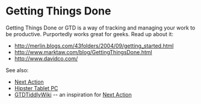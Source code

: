 # Getting Things Done #

Getting Things Done or GTD is a way of tracking and managing your work to be productive.
Purportedly works great for geeks.
Read up about it:
  * http://merlin.blogs.com/43folders/2004/09/getting_started.html
  * http://www.marktaw.com/blog/GettingThingsDone.html
  * http://www.davidco.com/

See also:
  * [Next Action](http://code.google.com/p/trimpath/wiki/NextAction)
  * [Hipster Tablet PC](http://code.google.com/p/trimpath/wiki/HipsterTabletPc)
  * [GTDTiddlyWiki](http://shared.snapgrid.com/gtd_tiddlywiki.html) -- an inspiration for [Next Action](http://code.google.com/p/trimpath/wiki/NextAction)